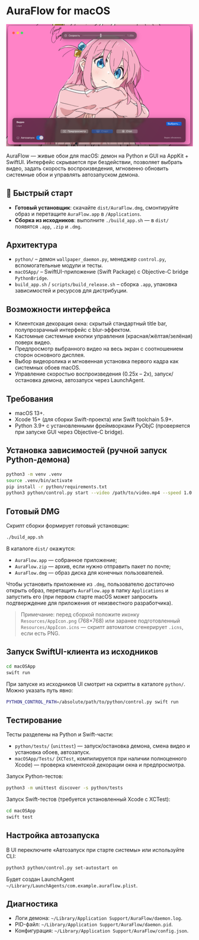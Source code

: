 # AuraFlow for macOS

<p align="center">
  <img src="docs/bocchi.png" width="720" alt="AuraFlow UI preview" />
</p>

AuraFlow — живые обои для macOS: демон на Python и GUI на AppKit + SwiftUI. Интерфейс скрывается при бездействии, позволяет выбрать видео, задать скорость воспроизведения, мгновенно обновить системные обои и управлять автозапуском демона.

## 👋 Быстрый старт
- **Готовый установщик**: скачайте `dist/AuraFlow.dmg`, смонтируйте образ и перетащите `AuraFlow.app` в `/Applications`.
- **Сборка из исходников**: выполните `./build_app.sh` — в `dist/` появятся `.app`, `.zip` и `.dmg`.

## Архитектура
- `python/` – демон `wallpaper_daemon.py`, менеджер `control.py`, вспомогательные модули и тесты.
- `macOSApp/` – SwiftUI-приложение (Swift Package) с Objective-C bridge `PythonBridge`.
- `build_app.sh` / `scripts/build_release.sh` – сборка `.app`, упаковка зависимостей и ресурсов для дистрибуции.

## Возможности интерфейса
- Клиентская декорация окна: скрытый стандартный title bar, полупрозрачный интерфейс с blur-эффектом.
- Кастомные системные кнопки управления (красная/жёлтая/зелёная) поверх видео.
- Предпросмотр выбранного видео на весь экран с соотношением сторон основного дисплея.
- Выбор видеоролика и мгновенная установка первого кадра как системных обоев macOS.
- Управление скоростью воспроизведения (0.25x – 2x), запуск/остановка демона, автозапуск через LaunchAgent.

## Требования
- macOS 13+.
- Xcode 15+ (для сборки Swift-проекта) или Swift toolchain 5.9+.
- Python 3.9+ с установленными фреймворками PyObjC (проверяется при запуске GUI через Objective-C bridge).

## Установка зависимостей (ручной запуск Python-демона)
```bash
python3 -m venv .venv
source .venv/bin/activate
pip install -r python/requirements.txt
python3 python/control.py start --video /path/to/video.mp4 --speed 1.0
```

## Готовый DMG
Скрипт сборки формирует готовый установщик:

```bash
./build_app.sh
```

В каталоге `dist/` окажутся:
- `AuraFlow.app` — собранное приложение;
- `AuraFlow.zip` — архив, если нужно отправить пакет по почте;
- `AuraFlow.dmg` — образ диска для конечных пользователей.

Чтобы установить приложение из `.dmg`, пользователю достаточно открыть образ, перетащить `AuraFlow.app` в папку `Applications` и запустить его (при первом старте macOS может запросить подтверждение для приложения от неизвестного разработчика).

> Примечание: перед сборкой положите иконку `Resources/AppIcon.png` (768×768) или заранее подготовленный `Resources/AppIcon.icns` — скрипт автоматом сгенерирует `.icns`, если есть PNG.

## Запуск SwiftUI-клиента из исходников
```bash
cd macOSApp
swift run
```
При запуске из исходников UI смотрит на скрипты в каталоге `python/`. Можно указать путь явно:
```bash
PYTHON_CONTROL_PATH=/absolute/path/to/python/control.py swift run
```

## Тестирование
Тесты разделены на Python и Swift-части:
- `python/tests/` (`unittest`) — запуск/остановка демона, смена видео и установка обоев, автозапуск.
- `macOSApp/Tests/` (`XCTest`, компилируется при наличии полноценного Xcode) — проверка клиентской декорации окна и предпросмотра.

Запуск Python-тестов:
```bash
python3 -m unittest discover -s python/tests
```

Запуск Swift-тестов (требуется установленный Xcode с XCTest):
```bash
cd macOSApp
swift test
```

## Настройка автозапуска
В UI переключите «Автозапуск при старте системы» или используйте CLI:
```bash
python3 python/control.py set-autostart on
```
Будет создан LaunchAgent `~/Library/LaunchAgents/com.example.auraflow.plist`.

## Диагностика
- Логи демона: `~/Library/Application Support/AuraFlow/daemon.log`.
- PID-файл: `~/Library/Application Support/AuraFlow/daemon.pid`.
- Конфигурация: `~/Library/Application Support/AuraFlow/config.json`.
